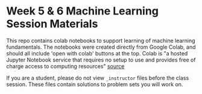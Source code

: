 # Week 5 & 6 Machine Learning Session Materials

This repo contains colab notebooks to support learning of machine learning fundamentals. The notebooks were created directly from Google Colab, and should all include 'open with colab' buttons at the top. Colab is "a hosted Jupyter Notebook service that requires no setup to use and provides free of charge access to computing resources" [source](https://research.google.com/colaboratory/faq.html) 

If you are a student, please do not view `_instructor` files before the class session. These files contain solutions to problem sets you will work on. 


